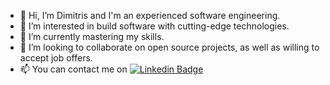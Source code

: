 - 👋 Hi, I’m Dimitris and I'm an experienced software engineering.
- 👀 I’m interested in build software with cutting-edge technologies.
- 🌱 I’m currently mastering my skills.
- 💞️ I’m looking to collaborate on open source projects, as well as willing to accept job offers.
- 📫 You can contact me on [![Linkedin Badge](https://img.shields.io/badge/-Linkedin-blue?style=flat&logo=Linkedin&logoColor=white)](https://www.linkedin.com/in/dlampros)

<!---
dlampros/dlampros is a ✨ special ✨ repository because its `README.md` (this file) appears on your GitHub profile.
You can click the Preview link to take a look at your changes.
--->

